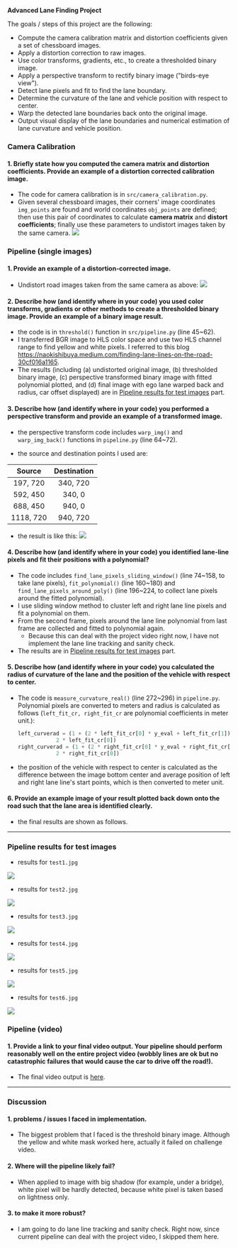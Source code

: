 **Advanced Lane Finding Project**

The goals / steps of this project are the following:

* Compute the camera calibration matrix and distortion coefficients given a set of chessboard images.
* Apply a distortion correction to raw images.
* Use color transforms, gradients, etc., to create a thresholded binary image.
* Apply a perspective transform to rectify binary image ("birds-eye view").
* Detect lane pixels and fit to find the lane boundary.
* Determine the curvature of the lane and vehicle position with respect to center.
* Warp the detected lane boundaries back onto the original image.
* Output visual display of the lane boundaries and numerical estimation of lane curvature and vehicle position.

### Camera Calibration

#### 1. Briefly state how you computed the camera matrix and distortion coefficients. Provide an example of a distortion corrected calibration image.

- The code for camera calibration is in `src/camera_calibration.py`.
- Given several chessboard images, their corners' image coordinates `img_points` are found  and world coordinates `obj_points` are defined; then use this pair of coordinates to calculate **camera matrix** and **distort coefficients**; finally use these parameters to undistort images taken by the same camera. ![](output_images/undistorted_image1.png)

### Pipeline (single images)

#### 1. Provide an example of a distortion-corrected image.

- Undistort road images taken from the same camera as above: ![](output_images/undistorted_image2.png)

#### 2. Describe how (and identify where in your code) you used color transforms, gradients or other methods to create a thresholded binary image.  Provide an example of a binary image result.

- the code is in `threshold()` function in `src/pipeline.py` (line 45~62).
- I transferred BGR image to HLS color space and use two HLS channel range to find yellow and white pixels. I referred to this blog https://naokishibuya.medium.com/finding-lane-lines-on-the-road-30cf016a1165.
- The results (including (a) undistorted original image, (b) thresholded binary image, (c) perspective transformed binary image with fitted polynomial plotted, and (d) final image with ego lane warped back and radius, car offset displayed) are in [Pipeline results for test images](#pipeline-results-for-test-images) part.

#### 3. Describe how (and identify where in your code) you performed a perspective transform and provide an example of a transformed image.

- the perspective transform code includes `warp_img()` and `warp_img_back()` functions in `pipeline.py` (line 64~72).

- the source and destination points I used are:

|  Source   | Destination |
| :-------: | :---------: |
| 197, 720  |  340, 720   |
| 592, 450  |   340, 0    |
| 688, 450  |   940, 0    |
| 1118, 720 |  940, 720   |

- the result is like this: ![](output_images/perspective_transform.png)

#### 4. Describe how (and identify where in your code) you identified lane-line pixels and fit their positions with a polynomial?

- The code includes `find_lane_pixels_sliding_window()` (line 74~158, to take lane pixels), `fit_polynomial()` (line 160~180) and `find_lane_pixels_around_poly()` (line 196~224, to collect lane pixels around the fitted polynomial).
- I use sliding window method to cluster left and right lane line pixels and fit a polynomial on them. 
- From the second frame, pixels around the lane line polynomial from last frame are collected and fitted to polynomial again.
  - Because this can deal with the project video right now, I have not implement the lane line tracking and sanity check.
- The results are in [Pipeline results for test images](#pipeline-results-for-test-images) part.

#### 5. Describe how (and identify where in your code) you calculated the radius of curvature of the lane and the position of the vehicle with respect to center.

- The code is `measure_curvature_real()` (line 272~296) in `pipeline.py`. Polynomial pixels are converted to meters and radius is calculated as follows (`left_fit_cr, right_fit_cr` are polynomial coefficients in meter unit.): 

  ```python
  left_curverad = (1 + (2 * left_fit_cr[0] * y_eval + left_fit_cr[1]) ** 2) ** (3 / 2) / abs(
              2 * left_fit_cr[0])
  right_curverad = (1 + (2 * right_fit_cr[0] * y_eval + right_fit_cr[1]) ** 2) ** (3 / 2) / abs(
              2 * right_fit_cr[0])
  ```

- the position of the vehicle with respect to center is calculated as the difference between the image bottom center and average position of left and right lane line's start points, which is then converted to meter unit.

#### 6. Provide an example image of your result plotted back down onto the road such that the lane area is identified clearly.

- the final results are shown as follows.

---

### Pipeline results for test images

- results for `test1.jpg`

![](output_images/test1_output.png) 

- results for `test2.jpg`

![](output_images/test2_output.png)

- results for `test3.jpg`

![](output_images/test3_output.png)

- results for `test4.jpg`

![](output_images/test4_output.png)

- results for `test5.jpg`

![](output_images/test5_output.png)

- results for `test6.jpg`

![](output_images/test6_output.png)

### Pipeline (video)

#### 1. Provide a link to your final video output.  Your pipeline should perform reasonably well on the entire project video (wobbly lines are ok but no catastrophic failures that would cause the car to drive off the road!).

- The final video output is [here](output_images/project_video.mp4).

---

### Discussion

#### 1. problems / issues I faced in implementation.  

- The biggest problem that I faced is the threshold binary image. Although the yellow and white mask worked here, actually it failed on challenge video.

#### 2. Where will the pipeline likely fail?  

- When applied to image with big shadow (for example, under a bridge), white pixel will be hardly detected, because white pixel is taken based on lightness only.

#### 3. to make it more robust?

- I am going to do lane line tracking and sanity check. Right now, since current pipeline can deal with the project video, I skipped them here.